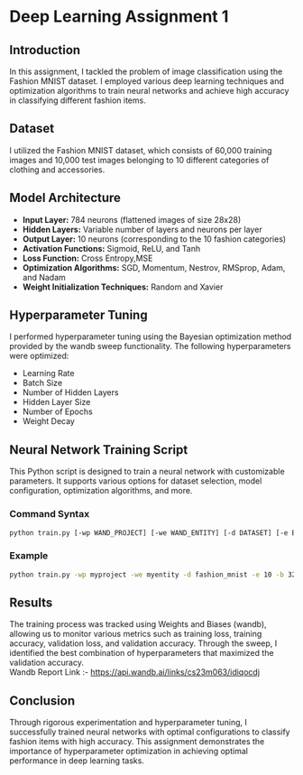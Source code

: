 # Deep Learning Assignment 1 

## Introduction
In this assignment, I tackled the problem of image classification using the Fashion MNIST dataset. I employed various deep learning techniques and optimization algorithms to train neural networks and achieve high accuracy in classifying different fashion items.

## Dataset
I utilized the Fashion MNIST dataset, which consists of 60,000 training images and 10,000 test images belonging to 10 different categories of clothing and accessories.

## Model Architecture
- **Input Layer:** 784 neurons (flattened images of size 28x28)
- **Hidden Layers:** Variable number of layers and neurons per layer
- **Output Layer:** 10 neurons (corresponding to the 10 fashion categories)
- **Activation Functions:** Sigmoid, ReLU, and Tanh
- **Loss Function:** Cross Entropy,MSE
- **Optimization Algorithms:** SGD, Momentum, Nestrov, RMSprop, Adam, and Nadam
- **Weight Initialization Techniques:** Random and Xavier

## Hyperparameter Tuning
I performed hyperparameter tuning using the Bayesian optimization method provided by the wandb sweep functionality. The following hyperparameters were optimized:
- Learning Rate
- Batch Size
- Number of Hidden Layers
- Hidden Layer Size
- Number of Epochs
- Weight Decay
## Neural Network Training Script
This Python script is designed to train a neural network with customizable parameters. It supports various options for dataset selection, model configuration, optimization algorithms, and more.
### Command Syntax

```bash
python train.py [-wp WAND_PROJECT] [-we WAND_ENTITY] [-d DATASET] [-e EPOCHS] [-b BATCH_SIZE] [-l LOSS] [-o OPTIMIZER] [-lr LEARNING_RATE] [-m MOMENTUM] [-beta BETA] [-beta1 BETA1] [-beta2 BETA2] [-eps EPSILON] [-w_d WEIGHT_DECAY] [-w_i WEIGHT_INIT] [-nhl NUM_LAYERS] [-sz HIDDEN_SIZE] [-a ACTIVATION]
```
### Example
```bash
python train.py -wp myproject -we myentity -d fashion_mnist -e 10 -b 32 -l cross_entropy -o adam -lr 0.001 -m 0.9 -beta 0.9 -beta1 0.9 -beta2 0.999 -eps 1e-8 -w_d 0.0005 -w_i Xavier -nhl 3 -sz 64 -a ReLU
```
## Results
The training process was tracked using Weights and Biases (wandb), allowing us to monitor various metrics such as training loss, training accuracy, validation loss, and validation accuracy. Through the sweep, I identified the best combination of hyperparameters that maximized the validation accuracy.<br>
Wandb Report Link :- https://api.wandb.ai/links/cs23m063/idiqocdj

## Conclusion
Through rigorous experimentation and hyperparameter tuning, I successfully trained neural networks with optimal configurations to classify fashion items with high accuracy. This assignment demonstrates the importance of hyperparameter optimization in achieving optimal performance in deep learning tasks.


